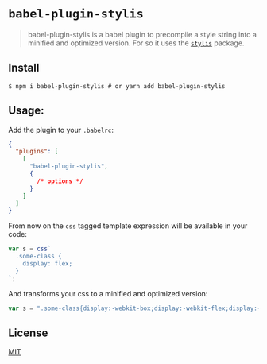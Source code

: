 # `babel-plugin-stylis`

> babel-plugin-stylis is a babel plugin to precompile a style string into a minified and optimized version. For so it uses the [`stylis`](https://github.com/thysultan/stylis.js) package.

## Install

```shell
$ npm i babel-plugin-stylis # or yarn add babel-plugin-stylis
```

## Usage:

Add the plugin to your `.babelrc`:

```json
{
  "plugins": [
    [
      "babel-plugin-stylis",
      {
        /* options */
      }
    ]
  ]
}
```

From now on the `css` tagged template expression will be available in your code:

```js
var s = css`
  .some-class {
    display: flex;
  }
`;
```

And transforms your css to a minified and optimized version:

```js
var s = ".some-class{display:-webkit-box;display:-webkit-flex;display:-ms-flexbox;display:flex}";
```

## License

[MIT](https://github.com/malbernaz/babel-plugin-stylis/blob/master/LICENSE)
